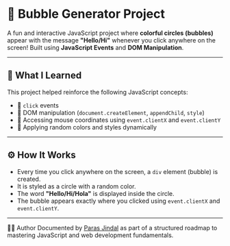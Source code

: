 # 🎈 Bubble Generator Project

A fun and interactive JavaScript project where **colorful circles (bubbles)** appear with the message **"Hello/Hi"** whenever you click anywhere on the screen!
Built using **JavaScript Events** and **DOM Manipulation**.

---

## 🧠 What I Learned

This project helped reinforce the following JavaScript concepts:

- 🔹 `click` events
- 🔹 DOM manipulation (`document.createElement`, `appendChild`, `style`)
- 🔹 Accessing mouse coordinates using `event.clientX` and `event.clientY`
- 🔹 Applying random colors and styles dynamically

---

## ⚙️ How It Works

- Every time you click anywhere on the screen, a `div` element (bubble) is created.
- It is styled as a circle with a random color.
- The word **"Hello/Hi/Hola"** is displayed inside the circle.
- The bubble appears exactly where you clicked using `event.clientX` and `event.clientY`.

---


👨‍💻 Author
Documented by [Paras Jindal](https://github.com/Paras-jindal1604) as part of a structured roadmap to mastering JavaScript and web development fundamentals.
